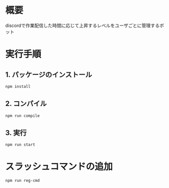 # 概要

discordで作業配信した時間に応じて上昇するレベルをユーザごとに管理するボット

# 実行手順

## 1. パッケージのインストール

```bash
npm install
```

## 2. コンパイル

```bash
npm run compile
```

## 3. 実行

```bash
npm run start
```
# スラッシュコマンドの追加

```bash
npm run reg-cmd
```